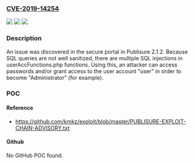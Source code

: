 ### [CVE-2019-14254](https://cve.mitre.org/cgi-bin/cvename.cgi?name=CVE-2019-14254)
![](https://img.shields.io/static/v1?label=Product&message=n%2Fa&color=blue)
![](https://img.shields.io/static/v1?label=Version&message=n%2Fa&color=blue)
![](https://img.shields.io/static/v1?label=Vulnerability&message=n%2Fa&color=brighgreen)

### Description

An issue was discovered in the secure portal in Publisure 2.1.2. Because SQL queries are not well sanitized, there are multiple SQL injections in userAccFunctions.php functions. Using this, an attacker can access passwords and/or grant access to the user account "user" in order to become "Administrator" (for example).

### POC

#### Reference
- https://github.com/kmkz/exploit/blob/master/PUBLISURE-EXPLOIT-CHAIN-ADVISORY.txt

#### Github
No GitHub POC found.

